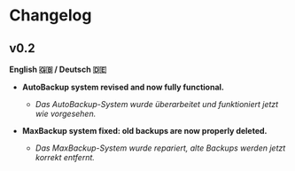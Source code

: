 # Changelog

## v0.2

**English 🇬🇧 / Deutsch 🇩🇪**

- **AutoBackup system revised and now fully functional.**
  - *Das AutoBackup-System wurde überarbeitet und funktioniert jetzt wie vorgesehen.*

- **MaxBackup system fixed: old backups are now properly deleted.**
  - *Das MaxBackup-System wurde repariert, alte Backups werden jetzt korrekt entfernt.*
